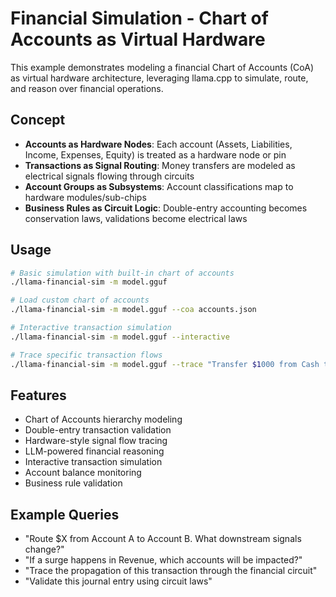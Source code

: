 # Financial Simulation - Chart of Accounts as Virtual Hardware

This example demonstrates modeling a financial Chart of Accounts (CoA) as virtual hardware architecture, leveraging llama.cpp to simulate, route, and reason over financial operations.

## Concept

- **Accounts as Hardware Nodes**: Each account (Assets, Liabilities, Income, Expenses, Equity) is treated as a hardware node or pin
- **Transactions as Signal Routing**: Money transfers are modeled as electrical signals flowing through circuits
- **Account Groups as Subsystems**: Account classifications map to hardware modules/sub-chips
- **Business Rules as Circuit Logic**: Double-entry accounting becomes conservation laws, validations become electrical laws

## Usage

```bash
# Basic simulation with built-in chart of accounts
./llama-financial-sim -m model.gguf

# Load custom chart of accounts
./llama-financial-sim -m model.gguf --coa accounts.json

# Interactive transaction simulation
./llama-financial-sim -m model.gguf --interactive

# Trace specific transaction flows
./llama-financial-sim -m model.gguf --trace "Transfer $1000 from Cash to Equipment"
```

## Features

- Chart of Accounts hierarchy modeling
- Double-entry transaction validation
- Hardware-style signal flow tracing
- LLM-powered financial reasoning
- Interactive transaction simulation
- Account balance monitoring
- Business rule validation

## Example Queries

- "Route $X from Account A to Account B. What downstream signals change?"
- "If a surge happens in Revenue, which accounts will be impacted?"
- "Trace the propagation of this transaction through the financial circuit"
- "Validate this journal entry using circuit laws"